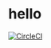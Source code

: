 # hello
[![CircleCI](https://circleci.com/gh/durgaletchumy/hello.svg?style=svg)](https://circleci.com/gh/durgaletchumy/hello)
